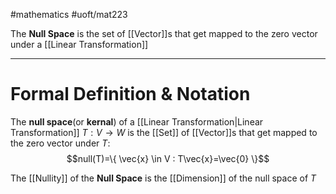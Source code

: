 #mathematics  #uoft/mat223 

The **Null Space** is the set of [[Vector]]s that get mapped to the zero vector under a [[Linear Transformation]]

---

# Formal Definition & Notation
The **null space**(or **kernal**) of a [[Linear Transformation|Linear Transformation]] $T:V\rightarrow W$ is the [[Set]] of [[Vector]]s that get mapped to the zero vector under $T$: $$null(T)=\{ \vec{x} \in V : T\vec{x}=\vec{0} \}$$

The [[Nullity]] of the **Null Space** is the [[Dimension]] of the null space of $T$